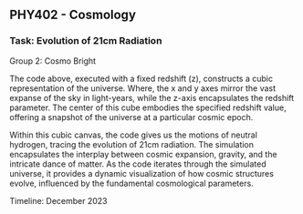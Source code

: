 ## PHY402 - Cosmology

### Task: Evolution of 21cm Radiation
Group 2: Cosmo Bright 

The code above, executed with a fixed redshift (z), constructs a cubic representation of the universe. Where, the x and y axes mirror the vast expanse of the sky in light-years, while the z-axis encapsulates the redshift parameter. The center of this cube embodies the specified redshift value, offering a snapshot of the universe at a particular cosmic epoch.

Within this cubic canvas, the code gives us the motions of neutral hydrogen, tracing the evolution of 21cm radiation. The simulation encapsulates the interplay between cosmic expansion, gravity, and the intricate dance of matter. As the code iterates through the simulated universe, it provides a dynamic visualization of how cosmic structures evolve, influenced by the fundamental cosmological parameters.


Timeline: December 2023
